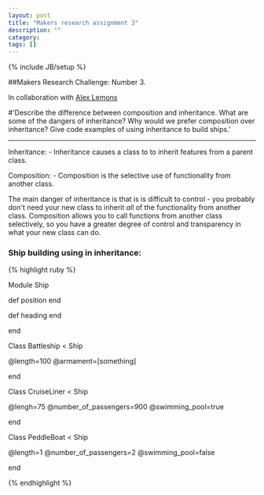 ```yaml
---
layout: post
title: "Makers research assignment 3"
description: ""
category:
tags: []
---
```

{% include JB/setup %}

##Makers Research Challenge: Number 3.


In collaboration with <a href="https://github.com/alexlemons1">Alex Lemons</a>


#'Describe the difference between composition and inheritance. What are some of the dangers of inheritance? Why would we prefer composition over inheritance? Give code examples of using inheritance to build ships.'
***

Inheritance: - Inheritance causes a class to to inherit features from a parent class.

Composition: - Composition is the selective use of functionality from another class.

The main danger of inheritance is that is is difficult to control - you probably don't need your new class to inherit *all* of the functionality from another class.
Composition allows you to call functions from another class selectively, so you have a greater degree of control and transparency in what your new class can do.

### Ship building using in inheritance:

{% highlight ruby %}

Module Ship

  def position
  end

  def heading
  end

end

Class Battleship < Ship

  @length=100
  @armament=[something]

end

Class CruiseLiner < Ship

  @lengh=75
  @number_of_passengers=900
  @swimming_pool=true

end

Class PeddleBoat < Ship

  @length=1
  @number_of_passengers=2
  @swimming_pool=false

end



{% endhighlight %}
